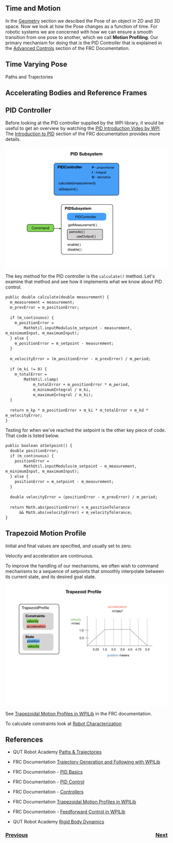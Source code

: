## Time and Motion
In the [Geometry](geometry) section we descibed the Pose of an object in 2D and 3D space.  Now we look at how the Pose changes as a function of time.  For robotic systems we are concerned with how we can ensure a smooth transition from one pose to another, which we call **Motion Profiling**.  Our primary mechanism for doing that is the PID Controller that is explained in the [Advanced Controls](https://docs.wpilib.org/en/stable/docs/software/advanced-controls/introduction/index.html) section of the FRC Documentation.

## Time Varying Pose
Paths and Trajectories

## Accelerating Bodies and Reference Frames

## PID Controller
Before looking at the PID controller supplied by the WPI library, it would be useful to get an overview by watching the [PID Introduction Video by WPI](https://docs.wpilib.org/en/stable/docs/software/advanced-controls/introduction/pid-video.html).  The [Introduction to PID](https://docs.wpilib.org/en/stable/docs/software/advanced-controls/introduction/introduction-to-pid.html) section of the FRC documentation provides more details.

![PID Controller](../images/Romi/Romi.044.jpeg)

The key method for the PID controller is the `calculate()` method. Let's examine that method and see how it implements what we know about PID control.

    public double calculate(double measurement) {
      m_measurement = measurement;
      m_prevError = m_positionError;

      if (m_continuous) {
        m_positionError =
            MathUtil.inputModulus(m_setpoint - measurement, m_minimumInput, m_maximumInput);
      } else {
        m_positionError = m_setpoint - measurement;
      }

      m_velocityError = (m_positionError - m_prevError) / m_period;

      if (m_ki != 0) {
        m_totalError =
            MathUtil.clamp(
                m_totalError + m_positionError * m_period,
                m_minimumIntegral / m_ki,
                m_maximumIntegral / m_ki);
      }

      return m_kp * m_positionError + m_ki * m_totalError + m_kd * m_velocityError;
    }

Testing for when we've reached the setpoint is the other key piece of code.  That code is listed below.

    public boolean atSetpoint() {
      double positionError;
      if (m_continuous) {
        positionError =
            MathUtil.inputModulus(m_setpoint - m_measurement, m_minimumInput, m_maximumInput);
      } else {
        positionError = m_setpoint - m_measurement;
      }

      double velocityError = (positionError - m_prevError) / m_period;

      return Math.abs(positionError) < m_positionTolerance
          && Math.abs(velocityError) < m_velocityTolerance;
    }

## Trapezoid Motion Profile<a name="TrapezoidProfile"></a>
Initial and final values are specified, and usually set to zero.

Velocity and acceleration are continuous.

To improve the handling of our mechanisms, we often wish to command mechanisms to a sequence of setpoints that smoothly interpolate between its current state, and its desired goal state.

![Trapezoid Profile](../images/FRCConcepts/FRCConcepts.018.jpeg)

See [Trapezoidal Motion Profiles in WPILib](https://docs.wpilib.org/en/stable/docs/software/advanced-controls/controllers/trapezoidal-profiles.html) in the FRC documentation.

To calculate constraints look at [Robot Characterization](../Tools/romiCharacterization)


## References
- QUT Robot Academy [Paths & Trajectories](https://robotacademy.net.au/masterclass/paths-and-trajectories/)

- FRC Documentation [Trajectory Generation and Following with WPILib](https://docs.wpilib.org/en/stable/docs/software/advanced-controls/trajectories/index.html)

- FRC Documentation - [PID Basics](https://docs.wpilib.org/en/stable/docs/software/advanced-controls/introduction/index.html)

- FRC Documentation - [PID Control](https://docs.wpilib.org/en/latest/docs/software/commandbased/pid-subsystems-commands.html)

- FRC Documentation - [Controllers](https://docs.wpilib.org/en/latest/docs/software/advanced-controls/controllers/index.html)

- FRC Documentation [Trapezoidal Motion Profiles in WPILib](https://docs.wpilib.org/en/stable/docs/software/advanced-controls/controllers/trapezoidal-profiles.html)

- FRC Documentation - [Feedforward Control in WPILib](https://docs.wpilib.org/en/stable/docs/software/advanced-controls/controllers/feedforward.html#feedforward-control-in-wpilib)

- QUT Robot Academy [Rigid Body Dynamics](https://robotacademy.net.au/masterclass/rigid-body-dynamics/)

<h3><span style="float:left">
<a href="timeMotion">Previous</a></span>
<span style="float:right">
<a href="kinematics">Next</a></span></h3>
